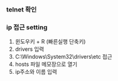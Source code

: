 

### telnet 확인



### ip 접근 setting

1. 윈도우키 + R (빠른실행 단축키)
2. drivers 입력
3. C:\Windows\System32\drivers\etc 접근
4. hosts 파일 메모장으로 열기
5. ip주소와 이름 입력
